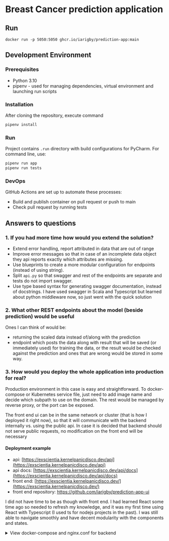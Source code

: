 # Breast Cancer prediction application
## Run
```shell
docker run -p 5050:5050 ghcr.io/iarigby/prediction-app:main
```

## Development Environment
### Prerequisites
- Python 3.10
- pipenv - used for managing dependencies, virtual environment and launching run scripts

### Installation
After cloning the repository, execute command
```sh
pipenv install
```

### Run
Project contains `.run` directory with build configurations for PyCharm. For command line, use:

```sh
pipenv run app
pipenv run tests
```

### DevOps
GitHub Actions are set up to automate these processes:
- Build and publish container on pull request or push to main
- Check pull request by running tests 

## Answers to questions
### 1. If you had more time how would you extend the solution?
- Extend error handling, report attributed in data that are out of range
- Improve error messages so that in case of an incomplete data object they api reports exactly 
which attributes are missing.
- Use blueprints to create a more modular configuration for endpoints (instead of using string). 
- Split `api.py` so that swagger and rest of the endpoints are separate and tests do not import swagger.
- Use type based syntax for generating swagger documentation, instead of docstrings. 
I have used swagger in Scala and Typescript but learned about python middleware now, so just went with 
the quick solution

### 2. What other REST endpoints about the model (beside prediction) would be useful
Ones I can think of would be:
- returning the scaled data instead of/along with the prediction
- endpoint which posts the data along with result that will be saved (or immediately used) for training the data,
or the result would be checked against the prediction and ones that are wrong would be stored in some way.

### 3. How would you deploy the whole application into production for real?
Production environment in this case is easy and straightforward. To docker-compose or Kubernetes service file,
just need to add image name and decide which subpath to use on the domain. 
The rest would be managed by reverse proxy, or the port can be exposed.

The front end ui can be in the same network or cluster (that is how I deployed it right now), so that it will communicate with the backend internally vs.
using the public api. In case it is decided that backend should not serve public requests, no modification on the front
end will be necessary

#### Deployment example
- api: [https://exscientia.kernelpanicdisco.dev/api](https://exscientia.kernelpanicdisco.dev/api)
- api docs: [https://exscientia.kernelpanicdisco.dev/api/docs](https://exscientia.kernelpanicdisco.dev/api/docs)
- front end: [https://exscientia.kernelpanicdisco.dev/](https://exscientia.kernelpanicdisco.dev/)
- front end repository: <https://github.com/iarigby/prediction-app-ui>

I did not have time to be as though with front end. I had learned React some time ago so needed to refresh my knowledge, and it was my first time using React with Typescript (I used ts for nodejs projects in the past). I was still able to navigate smoothly and have decent modularity with the components and states.

<details>
<summary>View docker-compose and nginx.conf for backend</summary>
    
```yaml
version: '3'

services:
  nginx:
    image: nginx:latest
    ports:
      - "80:80"
      - "443:443"
    restart: always
    volumes:
      - ./nginx/conf/:/etc/nginx/conf.d/:ro
      - ./certbot/www:/var/www/certbot/:ro
      - ./certbot/conf/:/etc/nginx/ssl/:ro
  certbot:
    image: certbot/certbot:latest
    volumes:
      - ./certbot/www/:/var/www/certbot/:rw
      - ./certbot/conf/:/etc/letsencrypt/:rw
  webserver:
    image: ghcr.io/iarigby/prediction-app:pr-3
    environment:
      - "SCRIPT_NAME=/api"
```

```nginx
server {
    listen 80;
    listen [::]:80;

    server_name exscientia.kernelpanicdisco.dev www.exscientia.kernelpanicdisco.dev;
    server_tokens off;

    location /.well-known/acme-challenge/ {
        root /var/www/certbot;
    }

    location / {
        return 301 https://exscientia.kernelpanicdisco.dev$request_uri;
    }
}

upstream docker-webserver {
    server webserver:5050;
}

server {
    listen 443 default_server ssl http2;
    listen [::]:443 ssl http2;

    server_name exscientia.kernelpanicdisco.dev;

    ssl_certificate /etc/nginx/ssl/live/exscientia.kernelpanicdisco.dev/fullchain.pem;
    ssl_certificate_key /etc/nginx/ssl/live/exscientia.kernelpanicdisco.dev/privkey.pem;
   
    location / {
        # or return the front end path
        return 301 https://exscientia.kernelpanicdisco.dev/api/docs;
    }

    location /api {
        proxy_pass http://docker-webserver/api/;
    }
}
```

</details>
